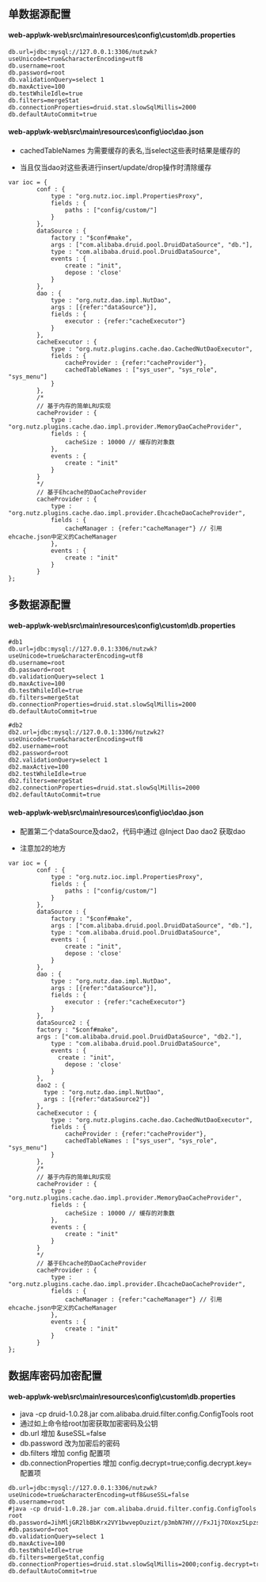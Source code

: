## 单数据源配置

#### web-app\wk-web\src\main\resources\config\custom\db.properties

~~~
db.url=jdbc:mysql://127.0.0.1:3306/nutzwk?useUnicode=true&characterEncoding=utf8
db.username=root
db.password=root
db.validationQuery=select 1
db.maxActive=100
db.testWhileIdle=true
db.filters=mergeStat
db.connectionProperties=druid.stat.slowSqlMillis=2000
db.defaultAutoCommit=true
~~~

#### web-app\wk-web\src\main\resources\config\ioc\dao.json

* cachedTableNames 为需要缓存的表名,当select这些表时结果是缓存的

* 当且仅当dao对这些表进行insert/update/drop操作时清除缓存

~~~
var ioc = {
		conf : {
			type : "org.nutz.ioc.impl.PropertiesProxy",
			fields : {
				paths : ["config/custom/"]
			}
		},
	    dataSource : {
			factory : "$conf#make",
			args : ["com.alibaba.druid.pool.DruidDataSource", "db."],
	        type : "com.alibaba.druid.pool.DruidDataSource",
	        events : {
	        	create : "init",
	            depose : 'close'
	        }
	    },
		dao : {
			type : "org.nutz.dao.impl.NutDao",
			args : [{refer:"dataSource"}],
			fields : {
				executor : {refer:"cacheExecutor"}
			}
		},
		cacheExecutor : {
			type : "org.nutz.plugins.cache.dao.CachedNutDaoExecutor",
			fields : {
				cacheProvider : {refer:"cacheProvider"},
				cachedTableNames : ["sys_user", "sys_role", "sys_menu"]
			}
		},
		/*
		// 基于内存的简单LRU实现
		cacheProvider : {
			type : "org.nutz.plugins.cache.dao.impl.provider.MemoryDaoCacheProvider",
			fields : {
				cacheSize : 10000 // 缓存的对象数
			},
			events : {
				create : "init"
			}
		}
		*/
		// 基于Ehcache的DaoCacheProvider
		cacheProvider : {
			type : "org.nutz.plugins.cache.dao.impl.provider.EhcacheDaoCacheProvider",
			fields : {
				cacheManager : {refer:"cacheManager"} // 引用ehcache.json中定义的CacheManager
			},
			events : {
				create : "init"
			}
		}
};
~~~

## 多数据源配置

#### web-app\wk-web\src\main\resources\config\custom\db.properties

~~~
#db1
db.url=jdbc:mysql://127.0.0.1:3306/nutzwk?useUnicode=true&characterEncoding=utf8
db.username=root
db.password=root
db.validationQuery=select 1
db.maxActive=100
db.testWhileIdle=true
db.filters=mergeStat
db.connectionProperties=druid.stat.slowSqlMillis=2000
db.defaultAutoCommit=true

#db2
db2.url=jdbc:mysql://127.0.0.1:3306/nutzwk2?useUnicode=true&characterEncoding=utf8
db2.username=root
db2.password=root
db2.validationQuery=select 1
db2.maxActive=100
db2.testWhileIdle=true
db2.filters=mergeStat
db2.connectionProperties=druid.stat.slowSqlMillis=2000
db2.defaultAutoCommit=true
~~~

#### web-app\wk-web\src\main\resources\config\ioc\dao.json

* 配置第二个dataSource及dao2，代码中通过 @Inject Dao dao2 获取dao

* 注意加2的地方

~~~
var ioc = {
		conf : {
			type : "org.nutz.ioc.impl.PropertiesProxy",
			fields : {
				paths : ["config/custom/"]
			}
		},
	    dataSource : {
			factory : "$conf#make",
			args : ["com.alibaba.druid.pool.DruidDataSource", "db."],
	        type : "com.alibaba.druid.pool.DruidDataSource",
	        events : {
	        	create : "init",
	            depose : 'close'
	        }
	    },
		dao : {
			type : "org.nutz.dao.impl.NutDao",
			args : [{refer:"dataSource"}],
			fields : {
				executor : {refer:"cacheExecutor"}
			}
		},
        dataSource2 : {
        factory : "$conf#make",
        args : ["com.alibaba.druid.pool.DruidDataSource", "db2."],
            type : "com.alibaba.druid.pool.DruidDataSource",
            events : {
              create : "init",
                depose : 'close'
            }
        },
        dao2 : {
          type : "org.nutz.dao.impl.NutDao",
          args : [{refer:"dataSource2"}]
        },
		cacheExecutor : {
			type : "org.nutz.plugins.cache.dao.CachedNutDaoExecutor",
			fields : {
				cacheProvider : {refer:"cacheProvider"},
				cachedTableNames : ["sys_user", "sys_role", "sys_menu"]
			}
		},
		/*
		// 基于内存的简单LRU实现
		cacheProvider : {
			type : "org.nutz.plugins.cache.dao.impl.provider.MemoryDaoCacheProvider",
			fields : {
				cacheSize : 10000 // 缓存的对象数
			},
			events : {
				create : "init"
			}
		}
		*/
		// 基于Ehcache的DaoCacheProvider
		cacheProvider : {
			type : "org.nutz.plugins.cache.dao.impl.provider.EhcacheDaoCacheProvider",
			fields : {
				cacheManager : {refer:"cacheManager"} // 引用ehcache.json中定义的CacheManager
			},
			events : {
				create : "init"
			}
		}
};
~~~

## 数据库密码加密配置

#### web-app\wk-web\src\main\resources\config\custom\db.properties

* java -cp druid-1.0.28.jar com.alibaba.druid.filter.config.ConfigTools root
* 通过如上命令给root加密获取加密密码及公钥
* db.url 增加 &useSSL=false
* db.password 改为加密后的密码
* db.filters 增加 config 配置项
* db.connectionProperties 增加 config.decrypt=true;config.decrypt.key=配置项

~~~
db.url=jdbc:mysql://127.0.0.1:3306/nutzwk?useUnicode=true&characterEncoding=utf8&useSSL=false
db.username=root
#java -cp druid-1.0.28.jar com.alibaba.druid.filter.config.ConfigTools root
db.password=JihMljGR2lbBbKrx2VY1bwvepOuzizt/p3mbN7HY///FxJ1j7OXoxz5LpzsKv4vl512r800Y/8ksW3fqpyhKqg==
#db.password=root
db.validationQuery=select 1
db.maxActive=100
db.testWhileIdle=true
db.filters=mergeStat,config
db.connectionProperties=druid.stat.slowSqlMillis=2000;config.decrypt=true;config.decrypt.key=MFwwDQYJKoZIhvcNAQEBBQADSwAwSAJBAJw7fy1mPXb/WkKnpta1NGx+rUHFG7B2uXR6v64xsLQXw9xcRINZ1mcGK8fZt7YB5AIuRaMMSodePkuswInc5GUCAwEAAQ==
db.defaultAutoCommit=true
~~~
